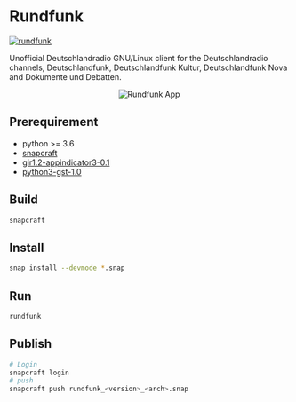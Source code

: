 # Rundfunk

[![rundfunk](https://snapcraft.io/rundfunk/badge.svg)](https://snapcraft.io/rundfunk)

Unofficial Deutschlandradio GNU/Linux client for the Deutschlandradio channels, Deutschlandfunk, Deutschlandfunk Kultur,
Deutschlandfunk Nova and Dokumente und Debatten.

<p align="center">
  <img src="https://drive.google.com/uc?export=view&id=1RpcYPeN7rZ04PpSK2FSs4HpuGf3cp_kR" alt="Rundfunk App">
</p>

## Prerequirement

* python >= 3.6
* [snapcraft](https://snapcraft.io/snapcraft)
* [gir1.2-appindicator3-0.1](https://packages.ubuntu.com/impish/gir1.2-appindicator3-0.1)
* [python3-gst-1.0](https://packages.ubuntu.com/bionic/python3-gst-1.0)

## Build

```bash
snapcraft
```

## Install

```bash
snap install --devmode *.snap
```

## Run

```bash
rundfunk
```

## Publish

```bash
# Login
snapcraft login
# push
snapcraft push rundfunk_<version>_<arch>.snap
```
